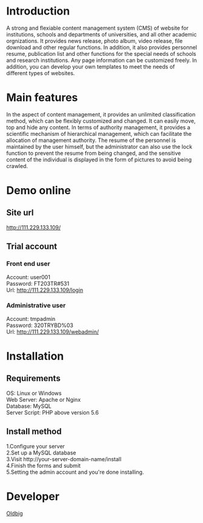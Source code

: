 # Introduction
A strong and flexiable content management system (CMS) of website for institutions, schools and departments of universities,  and all other academic orgnizations. It provides news release, photo album, video release, file download and other regular functions. In addition, it also provides personnel resume, publication list and other functions for the special needs of schools and research institutions. Any page information can be customized freely. In addition, you can develop your own templates to meet the needs of different types of websites. 

# Main features
In the aspect of content management, it provides an unlimited classification method, which can be flexibly customized and changed. It can easily move, top and hide any content. In terms of authority management, it provides a scientific mechanism of hierarchical management, which can facilitate the allocation of management authority. The resume of the personnel is maintained by the user himself, but the administrator can also use the lock function to prevent the resume from being changed, and the sensitive content of the individual is displayed in the form of pictures to avoid being crawled.

# Demo online
## Site url
http://111.229.133.109/
 
## Trial account

### Front end user
Account: user001  
Password: FT203TR#531  
Url: http://111.229.133.109/login  
 
### Administrative user
Account: tmpadmin  
Password: 320TRYBD%03  
Url: http://111.229.133.109/webadmin/  
 
# Installation

## Requirements
OS: Linux or Windows  
Web Server: Apache or Nginx  
Database: MySQL  
Server Script: PHP above version 5.6

## Install method
1.Configure your server  
2.Set up a MySQL database  
3.Visit http://your-server-domain-name/install  
4.Finish the forms and submit  
5.Setting the admin account and you're done installing.
 
# Developer
[Oldbig](https://hioldbig.github.io)
